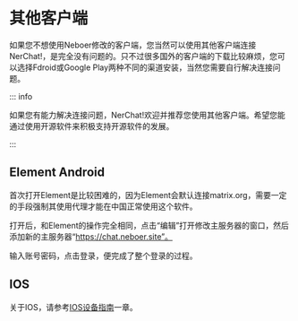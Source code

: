 # 其他客户端


如果您不想使用Neboer修改的客户端，您当然可以使用其他客户端连接NerChat!，是完全没有问题的。只不过很多国外的客户端的下载比较麻烦，您可以选择Fdroid或Google Play两种不同的渠道安装，当然您需要自行解决连接问题。

::: info

如果您有能力解决连接问题，NerChat!欢迎并推荐您使用其他客户端。希望您能通过使用开源软件来积极支持开源软件的发展。

:::

## Element Android

首次打开Element是比较困难的，因为Element会默认连接matrix.org，需要一定的手段强制其使用代理才能在中国正常使用这个软件。

打开后，和Element的操作完全相同，点击“编辑”打开修改主服务器的窗口，然后添加新的主服务器“https://chat.neboer.site”。

输入账号密码，点击登录，便完成了整个登录的过程。

## IOS

关于IOS，请参考[IOS设备指南](ios/)一章。